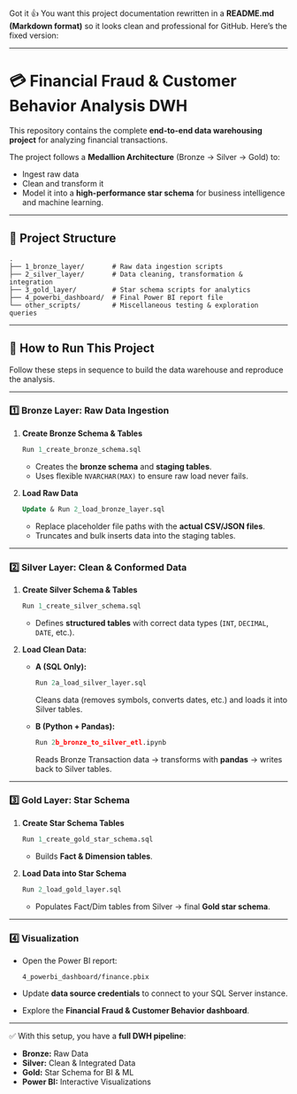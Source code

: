 Got it 👍 You want this project documentation rewritten in a **README.md (Markdown format)** so it looks clean and professional for GitHub.
Here’s the fixed version:

---

# 💳 Financial Fraud & Customer Behavior Analysis DWH

This repository contains the complete **end-to-end data warehousing project** for analyzing financial transactions.

The project follows a **Medallion Architecture** (Bronze → Silver → Gold) to:

* Ingest raw data
* Clean and transform it
* Model it into a **high-performance star schema** for business intelligence and machine learning.

---

## 📂 Project Structure

```
.
├── 1_bronze_layer/       # Raw data ingestion scripts
├── 2_silver_layer/       # Data cleaning, transformation & integration
├── 3_gold_layer/         # Star schema scripts for analytics
├── 4_powerbi_dashboard/  # Final Power BI report file
└── other_scripts/        # Miscellaneous testing & exploration queries
```

---

## 🚀 How to Run This Project

Follow these steps in sequence to build the data warehouse and reproduce the analysis.

---

### 1️⃣ Bronze Layer: Raw Data Ingestion

1. **Create Bronze Schema & Tables**

   ```sql
   Run 1_create_bronze_schema.sql
   ```

   * Creates the **bronze schema** and **staging tables**.
   * Uses flexible `NVARCHAR(MAX)` to ensure raw load never fails.

2. **Load Raw Data**

   ```sql
   Update & Run 2_load_bronze_layer.sql
   ```

   * Replace placeholder file paths with the **actual CSV/JSON files**.
   * Truncates and bulk inserts data into the staging tables.

---

### 2️⃣ Silver Layer: Clean & Conformed Data

1. **Create Silver Schema & Tables**

   ```sql
   Run 1_create_silver_schema.sql
   ```

   * Defines **structured tables** with correct data types (`INT`, `DECIMAL`, `DATE`, etc.).

2. **Load Clean Data:**

   * **A (SQL Only):**

     ```sql
     Run 2a_load_silver_layer.sql
     ```

     Cleans data (removes symbols, converts dates, etc.) and loads it into Silver tables.

   * **B (Python + Pandas):**

     ```python
     Run 2b_bronze_to_silver_etl.ipynb
     ```

     Reads Bronze Transaction data → transforms with **pandas** → writes back to Silver tables.

---

### 3️⃣ Gold Layer: Star Schema

1. **Create Star Schema Tables**

   ```sql
   Run 1_create_gold_star_schema.sql
   ```

   * Builds **Fact & Dimension tables**.

2. **Load Data into Star Schema**

   ```sql
   Run 2_load_gold_layer.sql
   ```

   * Populates Fact/Dim tables from Silver → final **Gold star schema**.

---

### 4️⃣ Visualization

* Open the Power BI report:

  ```
  4_powerbi_dashboard/finance.pbix
  ```
* Update **data source credentials** to connect to your SQL Server instance.
* Explore the **Financial Fraud & Customer Behavior dashboard**.

---

✅ With this setup, you have a **full DWH pipeline**:

* **Bronze:** Raw Data
* **Silver:** Clean & Integrated Data
* **Gold:** Star Schema for BI & ML
* **Power BI:** Interactive Visualizations
